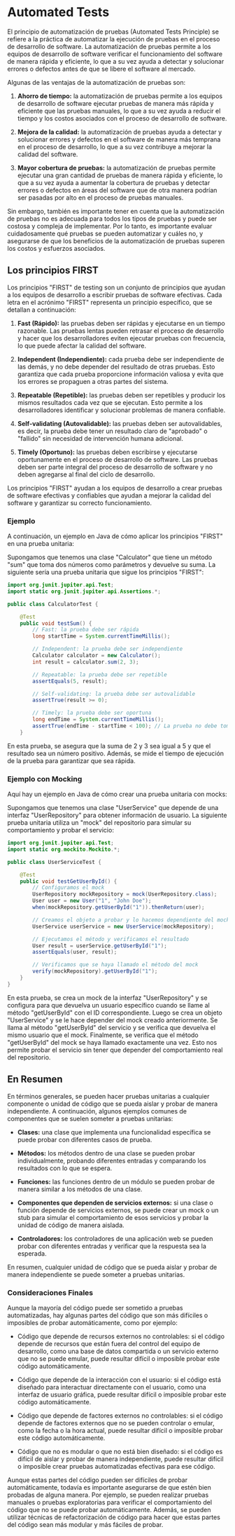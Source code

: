 # Automated Tests

El principio de automatización de pruebas (Automated Tests Principle) se refiere a la práctica de automatizar la ejecución de pruebas en el proceso de desarrollo de software. La automatización de pruebas permite a los equipos de desarrollo de software verificar el funcionamiento del software de manera rápida y eficiente, lo que a su vez ayuda a detectar y solucionar errores o defectos antes de que se libere el software al mercado.

Algunas de las ventajas de la automatización de pruebas son:

1. **Ahorro de tiempo:** la automatización de pruebas permite a los equipos de desarrollo de software ejecutar pruebas de manera más rápida y eficiente que las pruebas manuales, lo que a su vez ayuda a reducir el tiempo y los costos asociados con el proceso de desarrollo de software.

2. **Mejora de la calidad:** la automatización de pruebas ayuda a detectar y solucionar errores y defectos en el software de manera más temprana en el proceso de desarrollo, lo que a su vez contribuye a mejorar la calidad del software.

3. **Mayor cobertura de pruebas:** la automatización de pruebas permite ejecutar una gran cantidad de pruebas de manera rápida y eficiente, lo que a su vez ayuda a aumentar la cobertura de pruebas y detectar errores o defectos en áreas del software que de otra manera podrían ser pasadas por alto en el proceso de pruebas manuales.

Sin embargo, también es importante tener en cuenta que la automatización de pruebas no es adecuada para todos los tipos de pruebas y puede ser costosa y compleja de implementar. Por lo tanto, es importante evaluar cuidadosamente qué pruebas se pueden automatizar y cuáles no, y asegurarse de que los beneficios de la automatización de pruebas superen los costos y esfuerzos asociados.

## Los principios FIRST

Los principios "FIRST" de testing son un conjunto de principios que ayudan a los equipos de desarrollo a escribir pruebas de software efectivas. Cada letra en el acrónimo "FIRST" representa un principio específico, que se detallan a continuación:

1. **Fast (Rápido):** las pruebas deben ser rápidas y ejecutarse en un tiempo razonable. Las pruebas lentas pueden retrasar el proceso de desarrollo y hacer que los desarrolladores eviten ejecutar pruebas con frecuencia, lo que puede afectar la calidad del software.

2. **Independent (Independiente):** cada prueba debe ser independiente de las demás, y no debe depender del resultado de otras pruebas. Esto garantiza que cada prueba proporcione información valiosa y evita que los errores se propaguen a otras partes del sistema.

3. **Repeatable (Repetible):** las pruebas deben ser repetibles y producir los mismos resultados cada vez que se ejecutan. Esto permite a los desarrolladores identificar y solucionar problemas de manera confiable.

4. **Self-validating (Autovalidable):** las pruebas deben ser autovalidables, es decir, la prueba debe tener un resultado claro de "aprobado" o "fallido" sin necesidad de intervención humana adicional.

5. **Timely (Oportuno):** las pruebas deben escribirse y ejecutarse oportunamente en el proceso de desarrollo de software. Las pruebas deben ser parte integral del proceso de desarrollo de software y no deben agregarse al final del ciclo de desarrollo.

Los principios "FIRST" ayudan a los equipos de desarrollo a crear pruebas de software efectivas y confiables que ayudan a mejorar la calidad del software y garantizar su correcto funcionamiento.

### Ejemplo

A continuación, un ejemplo en Java de cómo aplicar los principios "FIRST" en una prueba unitaria:

Supongamos que tenemos una clase "Calculator" que tiene un método "sum" que toma dos números como parámetros y devuelve su suma. La siguiente sería una prueba unitaria que sigue los principios "FIRST":

``` java
import org.junit.jupiter.api.Test;
import static org.junit.jupiter.api.Assertions.*;

public class CalculatorTest {

    @Test
    public void testSum() {
        // Fast: la prueba debe ser rápida
        long startTime = System.currentTimeMillis();

        // Independent: la prueba debe ser independiente
        Calculator calculator = new Calculator();
        int result = calculator.sum(2, 3);

        // Repeatable: la prueba debe ser repetible
        assertEquals(5, result);

        // Self-validating: la prueba debe ser autovalidable
        assertTrue(result >= 0);

        // Timely: la prueba debe ser oportuna
        long endTime = System.currentTimeMillis();
        assertTrue(endTime - startTime < 100); // La prueba no debe tomar más de 100 milisegundos
    }
``` 

En esta prueba, se asegura que la suma de 2 y 3 sea igual a 5 y que el resultado sea un número positivo. Además, se mide el tiempo de ejecución de la prueba para garantizar que sea rápida.

### Ejemplo con Mocking

Aquí hay un ejemplo en Java de cómo crear una prueba unitaria con mocks:

Supongamos que tenemos una clase "UserService" que depende de una interfaz "UserRepository" para obtener información de usuario. La siguiente prueba unitaria utiliza un "mock" del repositorio para simular su comportamiento y probar el servicio:
``` java
import org.junit.jupiter.api.Test;
import static org.mockito.Mockito.*;

public class UserServiceTest {

    @Test
    public void testGetUserById() {
        // Configuramos el mock
        UserRepository mockRepository = mock(UserRepository.class);
        User user = new User("1", "John Doe");
        when(mockRepository.getUserById("1")).thenReturn(user);

        // Creamos el objeto a probar y lo hacemos dependiente del mock
        UserService userService = new UserService(mockRepository);

        // Ejecutamos el método y verificamos el resultado
        User result = userService.getUserById("1");
        assertEquals(user, result);

        // Verificamos que se haya llamado el método del mock
        verify(mockRepository).getUserById("1");
    }
}
```

En esta prueba, se crea un mock de la interfaz "UserRepository" y se configura para que devuelva un usuario específico cuando se llame al método "getUserById" con el ID correspondiente. Luego se crea un objeto "UserService" y se le hace depender del mock creado anteriormente. Se llama al método "getUserById" del servicio y se verifica que devuelva el mismo usuario que el mock. Finalmente, se verifica que el método "getUserById" del mock se haya llamado exactamente una vez. Esto nos permite probar el servicio sin tener que depender del comportamiento real del repositorio.

## En Resumen

En términos generales, se pueden hacer pruebas unitarias a cualquier componente o unidad de código que se pueda aislar y probar de manera independiente. A continuación, algunos ejemplos comunes de componentes que se suelen someter a pruebas unitarias:

* **Clases:** una clase que implementa una funcionalidad específica se puede probar con diferentes casos de prueba.

* **Métodos:** los métodos dentro de una clase se pueden probar individualmente, probando diferentes entradas y comparando los resultados con lo que se espera.

* **Funciones:** las funciones dentro de un módulo se pueden probar de manera similar a los métodos de una clase.

* **Componentes que dependen de servicios externos:** si una clase o función depende de servicios externos, se puede crear un mock o un stub para simular el comportamiento de esos servicios y probar la unidad de código de manera aislada.

* **Controladores:** los controladores de una aplicación web se pueden probar con diferentes entradas y verificar que la respuesta sea la esperada.

En resumen, cualquier unidad de código que se pueda aislar y probar de manera independiente se puede someter a pruebas unitarias.

### Consideraciones Finales

Aunque la mayoría del código puede ser sometido a pruebas automatizadas, hay algunas partes del código que son más difíciles o imposibles de probar automáticamente, como por ejemplo:

* Código que depende de recursos externos no controlables: si el código depende de recursos que están fuera del control del equipo de desarrollo, como una base de datos compartida o un servicio externo que no se puede emular, puede resultar difícil o imposible probar este código automáticamente.

* Código que depende de la interacción con el usuario: si el código está diseñado para interactuar directamente con el usuario, como una interfaz de usuario gráfica, puede resultar difícil o imposible probar este código automáticamente.

* Código que depende de factores externos no controlables: si el código depende de factores externos que no se pueden controlar o emular, como la fecha o la hora actual, puede resultar difícil o imposible probar este código automáticamente.

* Código que no es modular o que no está bien diseñado: si el código es difícil de aislar y probar de manera independiente, puede resultar difícil o imposible crear pruebas automatizadas efectivas para ese código.

Aunque estas partes del código pueden ser difíciles de probar automáticamente, todavía es importante asegurarse de que estén bien probadas de alguna manera. Por ejemplo, se pueden realizar pruebas manuales o pruebas exploratorias para verificar el comportamiento del código que no se puede probar automáticamente. Además, se pueden utilizar técnicas de refactorización de código para hacer que estas partes del código sean más modular y más fáciles de probar.


